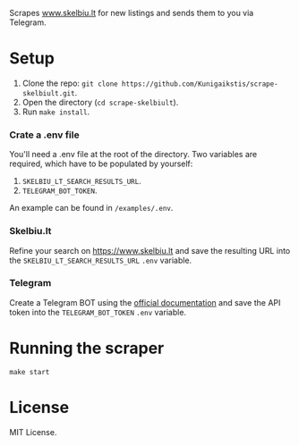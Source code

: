 Scrapes www.skelbiu.lt for new listings and sends them to you via Telegram.

# Setup
1. Clone the repo: `git clone https://github.com/Kunigaikstis/scrape-skelbiult.git`.
2. Open the directory (`cd scrape-skelbiult`).
3. Run `make install`.

### Crate a .env file
You'll need a .env file at the root of the directory. Two variables are required, which have to be populated by yourself:

1. `SKELBIU_LT_SEARCH_RESULTS_URL`.
2. `TELEGRAM_BOT_TOKEN`.

An example can be found in `/examples/.env`.

### Skelbiu.lt
Refine your search on https://www.skelbiu.lt and save the resulting URL into the `SKELBIU_LT_SEARCH_RESULTS_URL` `.env` variable.

### Telegram
Create a Telegram BOT using the [official documentation](https://core.telegram.org/bots#6-botfather) and save the API token into the `TELEGRAM_BOT_TOKEN` `.env` variable.

# Running the scraper
`make start`

# License
MIT License.
